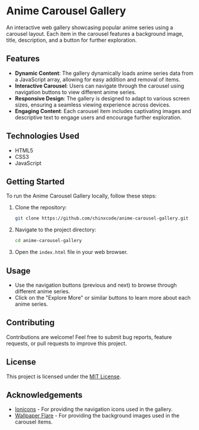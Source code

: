 # Anime Carousel Gallery

An interactive web gallery showcasing popular anime series using a carousel layout. Each item in the carousel features a background image, title, description, and a button for further exploration.

## Features

- **Dynamic Content**: The gallery dynamically loads anime series data from a JavaScript array, allowing for easy addition and removal of items.
- **Interactive Carousel**: Users can navigate through the carousel using navigation buttons to view different anime series.
- **Responsive Design**: The gallery is designed to adapt to various screen sizes, ensuring a seamless viewing experience across devices.
- **Engaging Content**: Each carousel item includes captivating images and descriptive text to engage users and encourage further exploration.

## Technologies Used

- HTML5
- CSS3
- JavaScript

## Getting Started

To run the Anime Carousel Gallery locally, follow these steps:

1. Clone the repository:

   ```bash
   git clone https://github.com/chinxcode/anime-carousel-gallery.git
   ```

2. Navigate to the project directory:

   ```bash
   cd anime-carousel-gallery
   ```

3. Open the `index.html` file in your web browser.

## Usage

- Use the navigation buttons (previous and next) to browse through different anime series.
- Click on the "Explore More" or similar buttons to learn more about each anime series.

## Contributing

Contributions are welcome! Feel free to submit bug reports, feature requests, or pull requests to improve this project.

## License

This project is licensed under the [MIT License](LICENSE).

## Acknowledgements

- [Ionicons](https://ionicons.com/) - For providing the navigation icons used in the gallery.
- [Wallpaper Flare](https://www.wallpaperflare.com/) - For providing the background images used in the carousel items.
